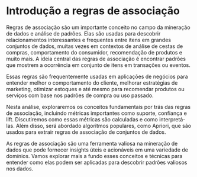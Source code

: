 # Introdução a regras de associação

Regras de associação são um importante conceito no campo da mineração de dados e análise de padrões. Elas são usadas para descobrir relacionamentos interessantes e frequentes entre itens em grandes conjuntos de dados, muitas vezes em contextos de análise de cestas de compras, comportamento do consumidor, recomendação de produtos e muito mais. A ideia central das regras de associação é encontrar padrões que mostrem a ocorrência em conjunto de itens em transações ou eventos.

Essas regras são frequentemente usadas em aplicações de negócios para entender melhor o comportamento do cliente, melhorar estratégias de marketing, otimizar estoques e até mesmo para recomendar produtos ou serviços com base nos padrões de compra ou uso passado.

Nesta análise, exploraremos os conceitos fundamentais por trás das regras de associação, incluindo métricas importantes como suporte, confiança e lift. Discutiremos como essas métricas são calculadas e como interpretá-las. Além disso, será abordado algoritmos populares, como Apriori, que são usados para extrair regras de associação de conjuntos de dados.

As regras de associação são uma ferramenta valiosa na mineração de dados que pode fornecer insights úteis e acionáveis em uma variedade de domínios. Vamos explorar mais a fundo esses conceitos e técnicas para entender como elas podem ser aplicadas para descobrir padrões valiosos nos dados.